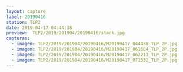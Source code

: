 ```yaml
---
layout: capture
label: 20190416
station: TLP2
date: 2019-04-17 04:44:38
preview:  TLP2/2019/201904/20190416/stack.jpg
capturas:
  - imagem: TLP2/2019/201904/20190416/M20190417_044438_TLP_2P.jpg
  - imagem: TLP2/2019/201904/20190416/M20190417_061604_TLP_2P.jpg
  - imagem: TLP2/2019/201904/20190416/M20190417_062213_TLP_2P.jpg
  - imagem: TLP2/2019/201904/20190416/M20190417_071532_TLP_2P.jpg
---
```

